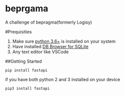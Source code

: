 # beprgama
A challenge of bepragma(formerly Logisy)

#Prequisities
1. Make sure [python 3.6+](https://www.python.org/downloads/) is installed on your system
2. Have installed [DB Browser for SQLite](https://sqlitebrowser.org/)
3. Any text editor like VSCode

##Getting Started

`pip install fastapi`

if you have both python 2 and 3 installed on your device

`pip3 install fastapi`
